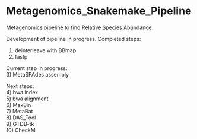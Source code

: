 # Metagenomics_Snakemake_Pipeline
Metagenomics pipeline to find Relative Species Abundance. 
  
  
Development of pipeline in progress. 
Completed steps:
1) deinterleave with BBmap 
2) fastp  
  
Current step in progress:   
3) MetaSPAdes assembly  

Next steps:  
4) bwa index   
5) bwa alignment   
6) MaxBin   
7) MetaBat   
8) DAS_Tool   
9) GTDB-tk   
10) CheckM   

  
